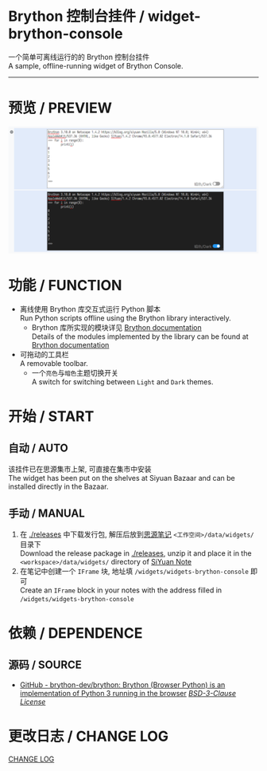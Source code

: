 # Brython 控制台挂件 / widget-brython-console

一个简单可离线运行的的 Brython 控制台挂件<br>
A sample, offline-running widget of Brython Console.

---

# 预览 / PREVIEW

![preview.png](./preview.png)

# 功能 / FUNCTION

- 离线使用 Brython 库交互式运行 Python 脚本<br>
  Run Python scripts offline using the Brython library interactively.
  - Brython 库所实现的模块详见 [Brython documentation](https://brython.info/static_doc/en/intro.html)<br>
    Details of the modules implemented by the library can be found at [Brython documentation](https://brython.info/static_doc/en/intro.html)
- 可拖动的工具栏<br>
  A removable toolbar.
  - 一个`亮色`与`暗色`主题切换开关<br>
    A switch for switching between `Light` and `Dark` themes.

# 开始 / START

## 自动 / AUTO

该挂件已在思源集市上架, 可直接在集市中安装<br>
The widget has been put on the shelves at Siyuan Bazaar and can be installed directly in the Bazaar.

## 手动 / MANUAL

1. 在 [./releases](./releases) 中下载发行包, 解压后放到[思源笔记](https://github.com/siyuan-note/siyuan) `<工作空间>/data/widgets/` 目录下<br>
   Download the release package in [./releases](./releases), unzip it and place it in the `<workspace>/data/widgets/` directory of [SiYuan Note](https://github.com/siyuan-note/siyuan)
2. 在笔记中创建一个 `IFrame` 块, 地址填 `/widgets/widgets-brython-console` 即可<br>
   Create an `IFrame` block in your notes with the address filled in `/widgets/widgets-brython-console`

# 依赖 / DEPENDENCE

## 源码 / SOURCE

- [GitHub - brython-dev/brython: Brython (Browser Python) is an implementation of Python 3 running in the browser](https://github.com/brython-dev/brython) *[BSD\-3\-Clause License](https://github.com/brython-dev/brython/blob/master/LICENCE.txt)*

# 更改日志 / CHANGE LOG

[CHANGE LOG](./CHANGELOG.md)
